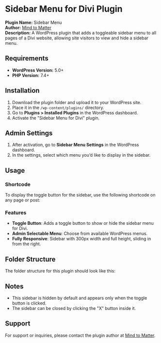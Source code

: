 #  Sidebar Menu for Divi Plugin

**Plugin Name:**  Sidebar Menu  
**Author:** [Mind to Matter](https://mind2matter.co/)  
**Description:** A WordPress plugin that adds a toggleable sidebar menu to all pages of a Divi website, allowing site visitors to view and hide a sidebar menu.

## Requirements
- **WordPress Version:** 5.0+
- **PHP Version:** 7.4+

## Installation

1. Download the plugin folder and upload it to your WordPress site.
2. Place it in the `/wp-content/plugins/` directory.
3. Go to **Plugins > Installed Plugins** in the WordPress dashboard.
4. Activate the "Sidebar Menu for Divi" plugin.

## Admin Settings

1. After activation, go to **Sidebar Menu Settings** in the WordPress dashboard.
2. In the settings, select which menu you’d like to display in the sidebar.

## Usage

### Shortcode
To display the toggle button for the sidebar, use the following shortcode on any page or post:


### Features
- **Toggle Button**: Adds a toggle button to show or hide the sidebar menu for Divi.
- **Admin Selectable Menu**: Choose from available WordPress menus.
- **Fully Responsive**: Sidebar with 300px width and full height, sliding in from the right.

## Folder Structure
The folder structure for this plugin should look like this:


## Notes
- This sidebar is hidden by default and appears only when the toggle button is clicked.
- The sidebar can be closed by clicking the "X" button inside it.

## Support

For support or inquiries, please contact the plugin author at [Mind to Matter](https://mind2matter.co/).
